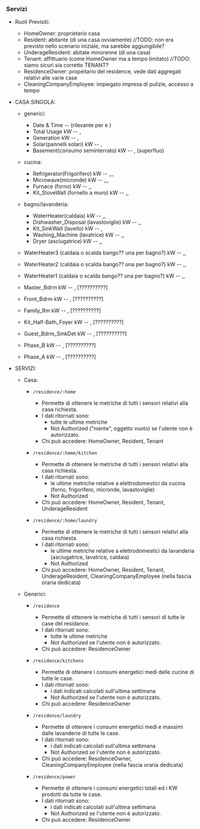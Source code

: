 ### Servizi
* Ruoli Previsiti:
  * HomeOwner: proprietario casa
  * Resident: abitante (di una casa ovviamente) //TODO: non era previsto nello scenario iniziale, ma sarebbe aggiungibile?
  * UnderageResident: abitate minorenne (di una casa)
  * Tenant: affittuario (come HomeOwner ma a tempo limitato) //TODO: siamo sicuri sia corretto TENANT?   
  * ResidenceOwner: propeitario del residence, vede dati aggregati relativi alle varie case
  * CleaningCompanyEmployee: impiegato impresa di pulizie, accesso a tempo 

* CASA SINGOLA:
  * generici: 
    * Date & Time -- (rilevante per <Tenant> e <CleaningCompanyEmployee>)
    * Total Usage kW -- <HomeOwner>,<Tenant>
    * Generation kW -- <HomeOwner>,<Tenant>
    * Solar(pannelli solari) kW -- <HomeOwner>,<Tenant>
    * Basement(consumo seminterrato) kW -- <HomeOwner>,<Tenant> (superfluo)
  * cucina:
    * Refrigerator(Frigorifero) kW --  <HomeOwner>,<Tenant>,<Resident>,<UnderageResident>
    * Microwave(micronde) kW --  <HomeOwner>,<Tenant>,<Resident>,<UnderageResident>
    * Furnace (forno) kW --  <HomeOwner>,<Tenant>,<Resident>
    * Kit_StoveWall (fornello a muro) kW -- <HomeOwner>,<Tenant>,<Resident>
  * bagno/lavanderia:
    * WaterHeater(caldaia) kW -- <HomeOwner>,<Tenant>,<Resident>
    * Dishwasher_Disposal (lavastoviglie) kW -- <HomeOwner>,<Tenant>,<Resident>
    * Kit_SinkWall (lavello) kW -- <HomeOwner>,<Tenant>
    * Washing_Machine (lavatrice) kW -- <HomeOwner>,<Tenant>,<Resident>
    * Dryer (asciugatrice) kW -- <HomeOwner>,<Tenant>,<Resident>

  * WaterHeater3 (caldaia o scalda bango?? una per bagno?) kW -- <HomeOwner>,<Tenant>,<Resident>
  * WaterHeater2 (caldaia o scalda bango?? una per bagno?) kW -- <HomeOwner>,<Tenant>,<Resident>
  * WaterHeater1 (caldaia o scalda bango?? una per bagno?) kW -- <HomeOwner>,<Tenant>,<Resident>
  * Master_Bdrm kW -- <HomeOwner>,<Tenant> [??????????]
  * Front_Bdrm kW -- <HomeOwner>,<Tenant> [??????????]
  * Family_Rm kW -- <HomeOwner>,<Tenant> [??????????]
  * Kit_Half-Bath_Foyer kW -- <HomeOwner>,<Tenant> [??????????]
  * Guest_Bdrm_SmkDet kW -- <HomeOwner>,<Tenant>  [??????????]
  * Phase_B kW -- <HomeOwner>,<Tenant>    [??????????]
  * Phase_A kW -- <HomeOwner>,<Tenant>    [??????????]

* SERVIZI:
  * Casa: 
    * ```/residence/:home```
      * Permette di ottenere le metriche di tutti i sensori relativi alla casa richiesta.
      * I dati ritornati sono:
        * tutte le ultime metriche
        * Not Authorized ("niente", oggetto vuoto) se l'utente non è autorizzato.
      * Chi può accedere: HomeOwner, Resident, Tenant
    
    * ```/residence/:home/kitchen```
      * Permette di ottenere le metriche di tutti i sensori relativi alla casa richiesta.
      * I dati ritornati sono:
        * le ultime metriche relative a elettrodomestici da cucina (forno, frigorifero, micronde, lavastoviglie)
        * Not Authorized
      * Chi può accedere: HomeOwner, Resident, Tenant, UnderageResident

    * ```/residence/:home/laundry```
      * Permette di ottenere le metriche di tutti i sensori relativi alla casa richiesta.
      * I dati ritornati sono:
        * le ultime metriche relative a elettrodomestici da lavanderia (asciugatrice, lavatrice, caldaia)
        * Not Authorized
      * Chi può accedere: HomeOwner, Resident, Tenant, UnderageResident, CleaningCompanyEmployee (nella fascia oraria dedicata)

  * Generici:
    * ```/residence```
      * Permette di ottenere le metriche di tutti i sensori di tutte le case del residance.
      * I dati ritornati sono:
        * tutte le ultime metriche
        * Not Authorized se l'utente non è autorizzato.
      * Chi può accedere: ResidenceOwner

    * ```/residence/kitchens```
      * Permette di ottenere i consumi energetici medi delle cucine di tutte le case.
      * I dati ritornati sono:
        * i dati indicati calcolati sull'ultima settimana
        * Not Authorized se l'utente non è autorizzato.
      * Chi può accedere: ResidenceOwner

    * ```/residence/laundry```
      * Permette di ottenere i consumi energetici medi e massimi dalle lavanderie di tutte le case.
      * I dati ritornati sono:
        * i dati indicati calcolati sull'ultima settimana
        * Not Authorized se l'utente non è autorizzato.
      * Chi può accedere: ResidenceOwner, CleaningCompanyEmployee (nella fascia oraria dedicata)

    * ```/residence/power```
      * Permette di ottenere i consumi energetici totali ed i KW prodotti da tutte le case.
      * I dati ritornati sono:
        * i dati indicati calcolati sull'ultima settimana
        * Not Authorized se l'utente non è autorizzato.
      * Chi può accedere: ResidenceOwner